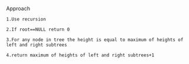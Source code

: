 Approach

    1.Use recursion

    2.If root==NULL return 0

    3.For any node in tree the height is equal to maximum of heights of left and right subtrees 

    4.return maximum of heights of left and right subtrees+1


